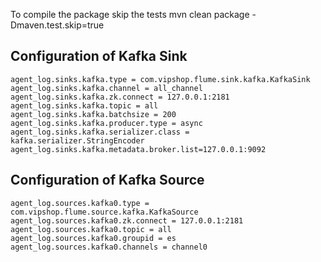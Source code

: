 To compile the package skip the tests 
mvn clean package -Dmaven.test.skip=true




Configuration of Kafka Sink
----------

    agent_log.sinks.kafka.type = com.vipshop.flume.sink.kafka.KafkaSink
    agent_log.sinks.kafka.channel = all_channel
    agent_log.sinks.kafka.zk.connect = 127.0.0.1:2181
    agent_log.sinks.kafka.topic = all
    agent_log.sinks.kafka.batchsize = 200
    agent_log.sinks.kafka.producer.type = async
    agent_log.sinks.kafka.serializer.class = kafka.serializer.StringEncoder
    agent_log.sinks.kafka.metadata.broker.list=127.0.0.1:9092
    


Configuration of Kafka Source
----------

    agent_log.sources.kafka0.type = com.vipshop.flume.source.kafka.KafkaSource
    agent_log.sources.kafka0.zk.connect = 127.0.0.1:2181
    agent_log.sources.kafka0.topic = all
    agent_log.sources.kafka0.groupid = es
    agent_log.sources.kafka0.channels = channel0

